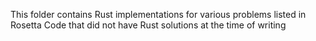 This folder contains Rust implementations for various problems listed in 
Rosetta Code that did not have Rust solutions at the time of writing
